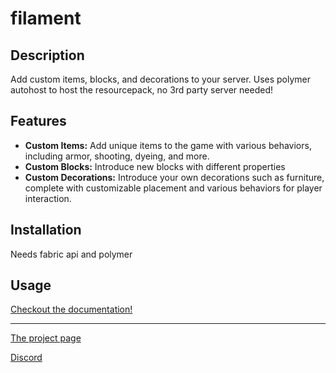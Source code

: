 # filament

## Description

Add custom items, blocks, and decorations to your server. 
Uses polymer autohost to host the resourcepack, no 3rd party server needed!

## Features

- **Custom Items:** Add unique items to the game with various behaviors, including armor, shooting, dyeing, and more.
- **Custom Blocks:** Introduce new blocks with different properties
- **Custom Decorations:** Introduce your own decorations such as furniture, complete with customizable placement and various behaviors for player interaction.

## Installation

Needs fabric api and polymer

## Usage

[Checkout the documentation!](https://tomalbrc.de/projects/filament/docs)

---

[The project page](https://tomalbrc.de/projects/filament)

[Discord](https://discord.gg/9X6w2kfy89)
